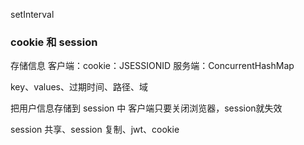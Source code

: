 setInterval

### cookie 和 session

存储信息
客户端：cookie：JSESSIONID
服务端：ConcurrentHashMap

key、values、过期时间、路径、域



把用户信息存储到 session 中
客户端只要关闭浏览器，session就失效



session 共享、session 复制、jwt、cookie


























